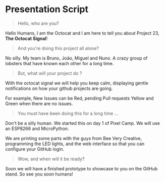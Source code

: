 # Presentation Script

> Hello, who are you?

Hello Humans, I am the Octocat and I am here to tell you about Project 23, **The Octocat Signal**!

> And you're doing this project all alone?

No silly. My team is Bruno, João, Miguel and Nuno. A crazy group of lobsters that have known each other for a long time.

> But, what will your project do ? 

With the octocat signal we will help you keep calm, displaying gentle notifications on how your github projects are going.

For example, New Issues can be Red, pending Pull requests Yellow and Green when there are no issues.

> You must have been doing this for a long time …

Don't be a silly human. We started this on day 1 of Pixel Camp. We will use an ESP8266 and MicroPython.

We are printing some parts with the guys from Bee Very Creative, programming the LED lights, and the web interface so that you can configure your GitHub login.

> Wow, and when will it be ready?

Soon we will have a finished prototype to showcase to you on the GitHub stand. So see you soon humans!
